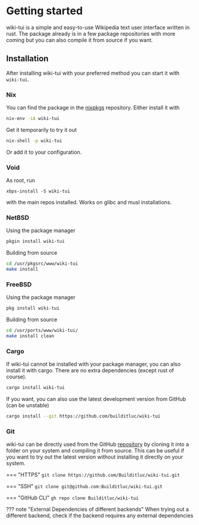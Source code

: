 # Getting started

wiki-tui is a simple and easy-to-use Wikipedia text user interface written in rust. The package already is in a few package repositories with more coming but you can also compile it from source if you want.

## Installation

After installing wiki-tui with your preferred method you can start it with `wiki-tui`.

### Nix

You can find the package in the [nixpkgs](https://search.nixos.org/packages?channel=unstable&show=wiki-tui&from=0&size=50&sort=relevance&type=packages&query=wiki-tui) repository. Either install it with

```sh
nix-env -iA wiki-tui
```

Get it temporarily to try it out

```sh
nix-shell -p wiki-tui
```

Or add it to your configuration.

### Void

As root, run

```
xbps-install -S wiki-tui
```

with the main repos installed. Works on glibc and musl installations.

### NetBSD

Using the package manager

```sh
pkgin install wiki-tui
```

Building from source

```sh
cd /usr/pkgsrc/www/wiki-tui
make install
```

### FreeBSD

Using the package manager

```sh
pkg install wiki-tui
```

Building from source

```sh
cd /usr/ports/www/wiki-tui/
make install clean
```

### Cargo

If wiki-tui cannot be installed with your package manager, you can also install it with cargo. There are no extra dependencies (except rust of course).

```sh
cargo install wiki-tui
```

If you want, you can also use the latest development version from GitHub (can be unstable)

```sh
cargo install --git https://github.com/builditluc/wiki-tui
```

###  Git

wiki-tui can be directly used from the GitHub [repository](https://github.com/builditluc/wiki-tui) by cloning it into a folder on your system and compiling it from source. This can be useful if you want to try out the latest version
without installing it directly on your system.

=== "HTTPS"
    ```
    git clone https://github.com/Builditluc/wiki-tui.git
    ```

=== "SSH"
    ```
    git clone git@github.com:Builditluc/wiki-tui.git
    ```

=== "GitHub CLI"
    ```
    gh repo clone Builditluc/wiki-tui
    ```

??? note "External Dependencies of different backends"
    When trying out a different backend, check if the backend requires any external dependencies
